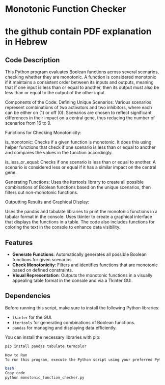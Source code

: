 # Monotonic Function Checker

# the github contain PDF explanation in Hebrew 

## Code Description
This Python program evaluates Boolean functions across several scenarios, checking whether they are monotonic. A function is considered monotonic if it maintains a consistent order between its inputs and outputs, meaning that if one input is less than or equal to another, then its output must also be less than or equal to the output of the other input.

Components of the Code:
Defining Unique Scenarios:
Various scenarios represent combinations of two activators and two inhibitors, where each can be either on (1) or off (0). Scenarios are chosen to reflect significant differences in their impact on a central gene, thus reducing the number of scenarios from 16 to 9.

Functions for Checking Monotonicity:

is_monotonic: Checks if a given function is monotonic. It does this using helper functions that check if one scenario is less than or equal to another and compares the values in the function accordingly.

is_less_or_equal: Checks if one scenario is less than or equal to another. A scenario is considered less or equal if it has a similar impact on the central gene.

Generating Functions:
Uses the itertools library to create all possible combinations of Boolean functions based on the unique scenarios, then filters out non-monotonic functions.

Outputting Results and Graphical Display:

Uses the pandas and tabulate libraries to print the monotonic functions in a tabular format in the console.
Uses tkinter to create a graphical interface that displays the functions in a table.
The code also includes functions for coloring the text in the console to enhance data visibility.
## Features
- **Generate Functions**: Automatically generates all possible Boolean functions for given scenarios.
- **Check Monotonicity**: Filters and identifies functions that are monotonic based on defined constraints.
- **Visual Representation**: Outputs the monotonic functions in a visually appealing table format in the console and via a Tkinter GUI.

## Dependencies
Before running this script, make sure to install the following Python libraries:
- `tkinter` for the GUI.
- `itertools` for generating combinations of Boolean functions.
- `pandas` for managing and displaying data efficiently.

You can install the necessary libraries with pip:

```bash
pip install pandas tabulate termcolor

How to Run
To run this program, execute the Python script using your preferred Python environment. If all dependencies are installed, the script will generate a console output and a separate window for the Tkinter GUI:

bash
Copy code
python monotonic_function_checker.py
